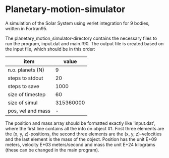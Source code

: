 # Planetary-motion-simulator
A simulation of the Solar System using verlet integration for 9 bodies, written in Fortran95.

The planetary_motion_simulator-directory contains the necessary files to run the program, input.dat and main.f90. The output file is created based on the input file, which should be in this order:

|item            |value           |
|----------------|----------------|
|n.o. planets (N)|9               |
|steps to stdout |20              |
|steps to save   |1000            |
|size of timestep|60              |
|size of simul   |315360000       |
|pos, vel and mass |-|

The position and mass array should be formatted exactly like 'input.dat', where the first line contains all the info on object #1. First three elements are the (x, y, z)-positions, the second three elements are the (x, y, z)-velocities and the last element is the mass of the object. Position has the unit E+09 meters, velocity E+03 meters/second and mass the unit E+24 kilograms (these can be changed in the main program).
